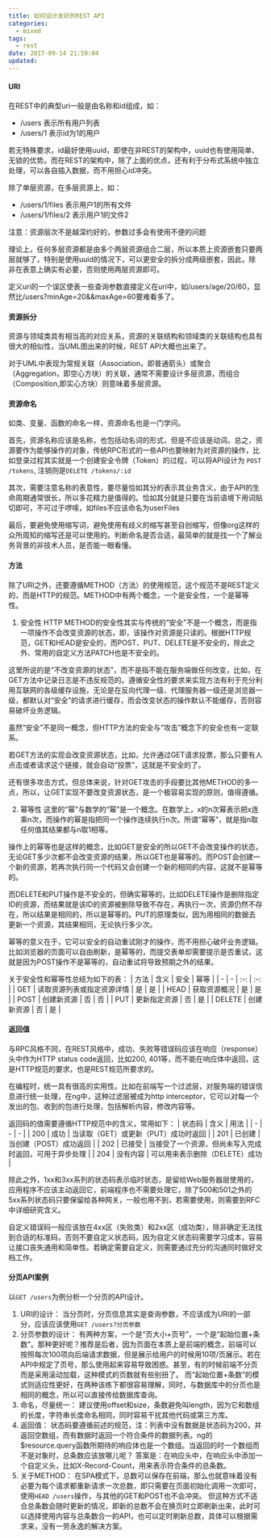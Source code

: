 ```yaml
---
title: 如何设计友好的REST API
categories:
  - mixed
tags:
  - rest
date: 2017-09-14 21:59:04
updated:
---
```


#### URI

在REST中的典型uri一般是由名称和id组成，如：
- /users 表示所有用户列表
- /users/1 表示id为1的用户

若无特殊要求，id最好使用uuid，即使在非REST的架构中，uuid也有使用简单、无锁的优势。而在REST的架构中，除了上面的优点，还有利于分布式系统中独立处理，可以各自插入数据，而不用担心id冲突。

除了单层资源，在多层资源上，如：
- /users/1/files 表示用户1的所有文件
- /users/1/files/2 表示用户1的文件2

注意：资源层次不是越深约好的，参数过多会有使用不便的问题

理论上，任何多层资源都是由多个两层资源组合二层，所以本质上资源嵌套只要两层就够了，特别是使用uuid的情况下，可以更安全的拆分成两级嵌套，因此，除非在表意上确实有必要，否则使用两层资源即可。

定义uri的一个误区使表一些查询参数直接定义在uri中，如/users/age/20/60，显然比/users?minAge=20&&maxAge=60要难看多了。

#### 资源拆分
资源与领域类具有相当高的对应关系，资源的关联结构和领域类的关联结构也具有很大的相似性，当UML图出来的时候，REST API大概也出来了。

对于UML中表现为常规关联（Association，即普通箭头）或聚合（Aggregation，即空心方块）的关联，通常不需要设计多层资源，而组合（Composition,即实心方块）则意味着多层资源。

#### 资源命名
如类、变量、函数的命名一样，资源命名也是一门学问。

首先，资源名称应该是名称，也包括动名词的形式，但是不应该是动词。总之，资源要作为能够操作的对象，传统RPC形式的一些API也要映射为对资源的操作，比如登录过程其实就是一个创建安全令牌（Token）的过程，可以将API设计为
`POST /tokens`, 注销则是`DELETE /tokens/:id`

其次，需要注意名称的表意性，要尽量恰如其分的表示其业务含义，由于API的生命周期通常很长，所以多花精力是值得的。恰如其分就是只要在当前语境下用词贴切即可，不可过于啰嗦，如files不应该命名为userFiles

最后，要避免使用缩写词，避免使用有歧义的缩写甚至自创缩写，但像org这样的众所周知的缩写还是可以使用的。判断命名是否合适，最简单的就是找一个了解业务背景的非技术人员，是否能一眼看懂。

#### 方法
除了URI之外，还要遵循METHOD（方法）的使用规范，这个规范不是REST定义的，而是HTTP的规范。METHOD中有两个概念，一个是安全性，一个是幂等性。
1. 安全性
  HTTP METHOD的安全性其实与传统的“安全”不是一个概念，而是指一项操作不会改变资源的状态，即，该操作对资源是只读的。根据HTTP规范，GET和HEAD是安全的，而POST、PUT、DELETE是不安全的，除此之外、常用的自定义方法PATCH也是不安全的。

  这里所说的是“不改变资源的状态”，而不是指不能在服务端做任何改变，比如，在GET方法中记录日志是不违反规范的。遵循安全性的要求来实现方法有利于充分利用互联网的各级缓存设施，无论是在反向代理一级、代理服务器一级还是浏览器一级，都默认对“安全”的请求进行缓存，而会改变状态的操作默认不能缓存，否则容易破坏业务逻辑。

  虽然“安全”不是同一概念，但HTTP方法的安全与“攻击”概念下的安全也有一定联系。
  
  若GET方法的实现会改变资源状态，比如，允许通过GET请求投票，那么只要有人点击或者请求这个链接，就会自动“投票”，这就是不安全的了。

  还有很多攻击方式，但总体来说，针对GET攻击的手段要比其他METHOD的多一点，所以，让GET实现不要改变资源状态，是一个极容易实现的原则，值得遵循。

2. 幂等性
  这里的“幂”与数学的“幂”是一个概念。在数学上，x的n次幂表示把x连乘n次，而操作的幂是指把同一个操作连续执行n次。所谓“幂等”，就是指n取任何值其结果都与n取1相等。

  操作上的幂等也是这样的概念，比如GET是安全的所以GET不会改变操作的状态，无论GET多少次都不会改变资源的结果，所以GET也是幂等的。而POST会创建一个新的资源，若再次执行同一个代码又会创建一个新的相同的内容，这就不是幂等的。
  
  而DELETE和PUT操作是不安全的，但确实幂等的，比如DELETE操作是删除指定ID的资源，而结果就是该ID的资源被删除导致不存在，再执行一次，资源仍然不存在，所以结果是相同的，所以是幂等的。PUT的原理类似，因为用相同的数据去更新一个资源，其结果相同，无论执行多少次。

  幂等的意义在于，它可以安全的自动重试刚才的操作，而不用担心破坏业务逻辑。比如浏览器的页面可以自由刷新，是幂等的，而提交表单却需要提示是否重试，这就是因为POST操作不是幂等的，自动重试将导致预期之外的结果。

关于安全性和幂等性总结为如下的表：
| 方法 | 含义 | 安全 | 幂等 |
| - | - | :-: | :-: | 
| GET | 读取资源列表或指定资源详情 | 是 | 是 | 
| HEAD | 获取资源概况 | 是 | 是 | 
| POST | 创建新资源 | 否 | 否 | 
| PUT | 更新指定资源 | 否 | 是 | 
| DELETE | 创建新资源 | 否 | 是 |

#### 返回值
与RPC风格不同，在REST风格中，成功、失败等错误码应该在响应（response）头中作为HTTP status code返回，比如200, 401等，而不能在响应体中返回，这是HTTP规范的要求，也是REST规范所要求的。

在编程时，统一具有很高的实用性。比如在前端写一个过滤层，对服务端的错误信息进行统一处理，在ng中，这种过滤层被成为http interceptor，它可以对每一个发出的包、收到的包进行处理，包括解析内容，修改内容等。

返回码的值需要遵循HTTP规范中的含义，常用如下：
| 状态码 | 含义 | 用法 |
| - | - | - | 
| 200 | 成功 | 当读取（GET）或更新（PUT）成功时返回 | 
| 201 | 已创建 | 当创建（POST）成功返回 | 
| 202 | 已接受 | 当接受了一个资源，但尚未写入完成时返回，可用于异步处理 | 
| 204 | 没有内容 | 可以用来表示删除（DELETE）成功 | 

除此之外，1xx和3xx系列的状态码表示临时状态，是留给Web服务器层使用的，应用程序不应该主动返回它，前端程序也不需要处理它，除了500和501之外的5xx系列状态码只要保留给各种网关，一般也用不到，若需要使用，则需要到RFC中详细研究含义。

自定义错误码一般应该放在4xx区（失败类）和2xx区（成功类），除非确定无法找到合适的标准码，否则不要自定义状态码，因为自定义状态码需要学习成本，容易让接口丧失通用和简单性。若确定需要自定义，则需要通过充分的沟通同时做好文档工作。

#### 分页API案例
以`GET /users`为例分析一个分页的API设计。

1. URI的设计：
  当分页时，分页信息其实是查询参数，不应该成为URI的一部分，应该应该使用`GET /users?分页参数`
2. 分页参数的设计：
  有两种方案，一个是“页大小+页号”，一个是“起始位置+条数”。那种更好呢？推荐是后者，因为页面在本质上是前端的概念，前端可以按照每次100项向后端请求数据，但是展示给用户的时候用10项/页展示。若在API中规定了页号，那么使用起来容易导致困惑。甚至，有的时候前端不分页而是采用滚动加载，这种模式的页数就有些别扭了。
  而“起始位置+条数”的模式则适应性更好，在两种该练下都很容易理解，同时，与数据库中的分页也是相同的概念，所以可以直接传给数据库查询。
3. 命名，尽量统一：
  建议使用offset和size，条数避免叫length，因为它和数组的长度，字符串长度命名相同，同时容易干扰其他代码或第三方库。
4. 返回值：
  状态码要遵循前述的规范，注：列表中没有数据是状态码为200，并返回空数组，而有数据时返回一个符合条件的数据列表。ng的$resource.query函数所期待的响应体也是一个数组。当返回的时一个数组而不是对象时，总条数应该放哪儿呢？ 答案是：在响应头中，在响应头中添加一个自定义头，比如X-Record-Count，用来表示符合条件的总条数。
5. 关于METHOD：
  在SPA模式下，总数可以保存在前端，那么也就意味着没有必要为每个请求都重新请求一次总数，即只需要在页面初始化调用一次即可，使用`HEAD /users`操作，与其他的GET和POST也不会冲突。
  但这种方式不适合总条数会随时更新的情况，即新的总数不会在换页时立即刷新出来，此时可以选择使用内容与总条数合一的API，也可以定时刷新总数，具体可以根据需求来，没有一劳永逸的解决方案。